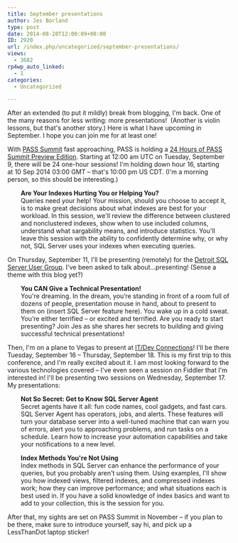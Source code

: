 ```yaml
---
title: September presentations
author: Jes Borland
type: post
date: 2014-08-28T12:00:09+00:00
ID: 2920
url: /index.php/uncategorized/september-presentations/
views:
  - 3682
rp4wp_auto_linked:
  - 1
categories:
  - Uncategorized

---
```

After an extended (to put it mildly) break from blogging, I'm back. One of the many reasons for less writing: more presentations!  (Another is violin lessons, but that's another story.) Here is what I have upcoming in September. I hope you can join me for at least one!

With <a href="http://www.sqlpass.org/summit/2014/Home.aspx" target="_blank">PASS Summit</a> fast approaching, PASS is holding a <a href="http://www.sqlpass.org/24hours/2014/summitpreview/About.aspx" target="_blank">24 Hours of PASS Summit Preview Edition</a>. Starting at 12:00 am UTC on Tuesday, September 9, there will be 24 one-hour sessions! I'm holding down hour 16, starting at 10 Sep 2014 03:00 GMT &#8211; that's 10:00 pm US CDT. (I'm a morning person, so this should be interesting.)

<p style="padding-left: 30px">
  <strong>Are Your Indexes Hurting You or Helping You?</strong><br /> Queries need your help! Your mission, should you choose to accept it, is to make great decisions about what indexes are best for your workload. In this session, we'll review the difference between clustered and nonclustered indexes, show when to use included columns, understand what sargability means, and introduce statistics. You'll leave this session with the ability to confidently determine why, or why not, SQL Server uses your indexes when executing queries.
</p>

On Thursday, September 11, I'll be presenting (remotely) for the <a href="http://detroit.sqlpass.org/" target="_blank">Detroit SQL Server User Group</a>. I've been asked to talk about…presenting! (Sense a theme with this blog yet?)

<p style="padding-left: 30px">
  <strong>You CAN Give a Technical Presentation!</strong><br /> You're dreaming. In the dream, you’re standing in front of a room full of dozens of people, presentation mouse in hand, about to present to them on (insert SQL Server feature here). You wake up in a cold sweat. You’re either terrified &#8211; or excited and terrified. Are you ready to start presenting? Join Jes as she shares her secrets to building and giving successful technical presentations!
</p>

Then, I'm on a plane to Vegas to present at <a href="http://www.devconnections.com/Dev14/public/enter.aspx" target="_blank">IT/Dev Connections</a>! I'll be there Tuesday, September 16 &#8211; Thursday, September 18. This is my first trip to this conference, and I'm really excited about it. I am most looking forward to the various technologies covered &#8211; I've even seen a session on Fiddler that I'm interested in! I'll be presenting two sessions on Wednesday, September 17. My presentations:

<p style="padding-left: 30px">
  <strong>Not So Secret: Get to Know SQL Server Agent</strong><br /> Secret agents have it all: fun code names, cool gadgets, and fast cars. SQL Server Agent has operators, jobs, and alerts. These features will turn your database server into a well-tuned machine that can warn you of errors, alert you to approaching problems, and run tasks on a schedule. Learn how to increase your automation capabilities and take your notifications to a new level.
</p>

<p style="padding-left: 30px">
  <strong>Index Methods You're Not Using</strong><br /> Index methods in SQL Server can enhance the performance of your queries, but you probably aren't using them. Using examples, I'll show you how indexed views, filtered indexes, and compressed indexes work; how they can improve performance; and what situations each is best used in. If you have a solid knowledge of index basics and want to add to your collection, this is the session for you.
</p>

After that, my sights are set on PASS Summit in November &#8211; if you plan to be there, make sure to introduce yourself, say hi, and pick up a LessThanDot laptop sticker!